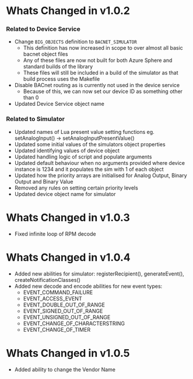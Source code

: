 # Whats Changed in v1.0.2

### Related to Device Service

- Change `BIG_OBJECTS` definition to `BACNET_SIMULATOR`
    - This definition has now increased in scope to over almost all basic bacnet object files
    - Any of these files are now not built for both Azure Sphere and standard builds of the library
    - These files will still be included in a build of the simulator as that build process uses the Makefile
- Disable BACnet routing as is currently not used in the device service
    - Because of this, we can now set our device ID as something other than 0
- Updated Device Service object name

### Related to Simulator

- Updated names of Lua present value setting functions eg. setAnalogInput() -> setAnalogInputPresentValue()
- Updated some initial values of the simulators object properties
- Updated identifying values of device object
- Updated handling logic of script and populate arguments
- Updated default behaviour when no arguments provided where device instance is 1234 and it populates the sim with 1 of each object
- Updated how the priority arrays are initialised for Analog Output, Binary Output and Binary Value
- Removed any rules on setting certain priority levels
- Updated device object name for simulator

# Whats Changed in v1.0.3

- Fixed infinite loop of RPM decode

# Whats Changed in v1.0.4

- Added new abilities for simulator: registerRecipient(), generateEvent(), createNotificationClasses()
- Added new decode and encode abilities for new event types:
  - EVENT_COMMAND_FAILURE
  - EVENT_ACCESS_EVENT
  - EVENT_DOUBLE_OUT_OF_RANGE
  - EVENT_SIGNED_OUT_OF_RANGE
  - EVENT_UNSIGNED_OUT_OF_RANGE
  - EVENT_CHANGE_OF_CHARACTERSTRING
  - EVENT_CHANGE_OF_TIMER

# Whats Changed in v1.0.5

- Added ability to change the Vendor Name
